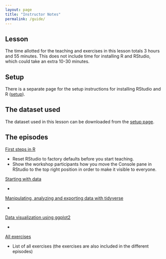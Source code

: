```yaml
---
layout: page
title: "Instructor Notes"
permalink: /guide/
---
```


## Lesson

The time allotted for the teaching and exercises in this lesson totals 3 hours and 55 minutes. This does not include time for installing R and RStudio, which could take an extra 10-30 minutes.

## Setup

There is a separate page for the setup instructions for installing RStudio and R ([setup](../setup.html)).

## The dataset used

The dataset used in this lesson can be downloaded from the [setup page](../setup.html).

## The episodes

[First steps in R](../01-first-steps/)

-   Reset RStudio to factory defaults before you start teaching.
-   Show the workshop participants how you move the Console pane in RStudio to the top right position in order to make it visible to everyone.

[Starting with data](../02-starting-with-data/)

-   

[Manipulating, analyzing and exporting data with tidyverse](../03-manipulating-data/)

-   

[Data visualization using ggplot2](../04-data-visualization/)

-   

[All exercises](../05-exercises/)

-   List of all exercises (the exercises are also included in the different episodes)
